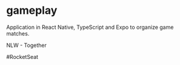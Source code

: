 # gameplay
Application in React Native, TypeScript and Expo to organize game matches.

NLW - Together

#RocketSeat
